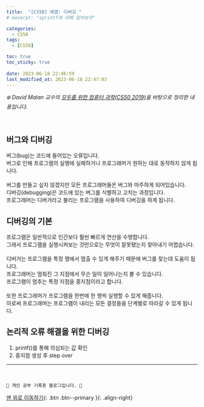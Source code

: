 ```yaml
---
title:  "[CS50] 배열: 디버깅 "
# excerpt: "sprintf에 대해 알아보자"

categories:
  - CS50
tags:
  - [CS50]

toc: true
toc_sticky: true
 
date: 2023-06-18 22:46:59
last_modified_at: 2023-06-18 22:47:03
---
```



_❄️ David Malan 교수의 [모두를 위한 컴퓨터 과학(CS50 2019)](https://www.boostcourse.org/cs112/lecture/119003?isDesc=false)을 바탕으로 정리한 내용입니다._

<br>

## 버그와 디버깅
버그(bug)는 코드에 들어있는 오류입니다. <br>
버그로 인해 프로그램의 실행에 실패하거나 프로그래머가 원하는 대로 동작하지 않게 됩니다. <br><br>
버그를 만들고 싶지 않겠지만 모든 프로그래머들은 버그와 마주하게 되어있습니다. <br>
디버깅(debugging)은 코드에 있는 버그를 식별하고 고치는 과정입니다. <br>
프로그래머는 디버거라고 불리는 프로그램을 사용하여 디버깅을 하게 됩니다.

## 디버깅의 기본
프로그램은 일반적으로 인간보다 훨씬 빠르게 연산을 수행합니다. <br>
그래서 프로그램을 실행시켜보는 것만으로는 무엇이 잘못됐는지 찾아내기 어렵습니다. <br><br>
디버거는 프로그램을 특정 행에서 멈출 수 있게 해주기 때문에 버그를 찾는데 도움이 됩니다. <br>
프로그래머는 멈춰진 그 지점에서 무슨 일이 일어나는지 볼 수 있습니다. <br>
프로그램이 멈추는 특정 지점을 중지점이라고 합니다. <br><br>
또한 프로그래머가 프로그램을 한번에 한 행씩 실행할 수 있게 해줍니다. <br>
이로써 프로그래머는 프로그램이 내리는 모든 결정들을 단계별로 따라갈 수 있게 됩니다.

## 논리적 오류 해결을 위한 디버깅
1. printf()를 통해 의심되는 값 확인
2. 중지점 생성 후 step over






***
<br>


    💛 개인 공부 기록용 블로그입니다. 👻

[맨 위로 이동하기](#){: .btn .btn--primary }{: .align-right}